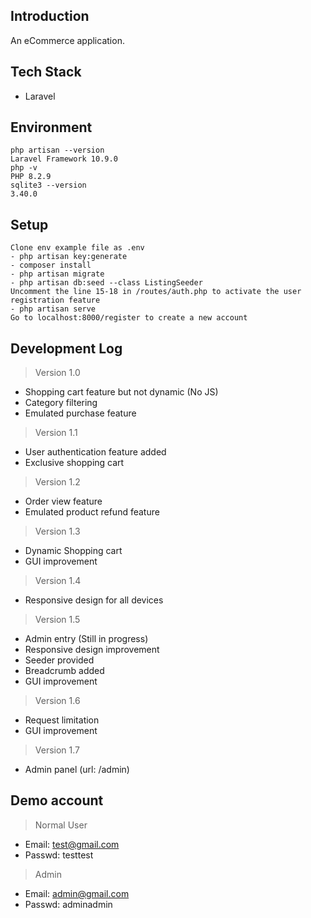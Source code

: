 ## Introduction
An eCommerce application.

## Tech Stack
- Laravel

## Environment
```
php artisan --version
Laravel Framework 10.9.0
php -v
PHP 8.2.9
sqlite3 --version
3.40.0
```

## Setup
```
Clone env example file as .env
- php artisan key:generate
- composer install
- php artisan migrate
- php artisan db:seed --class ListingSeeder
Uncomment the line 15-18 in /routes/auth.php to activate the user registration feature
- php artisan serve
Go to localhost:8000/register to create a new account
```

## Development Log

> Version 1.0
- Shopping cart feature but not dynamic (No JS)
- Category filtering
- Emulated purchase feature

> Version 1.1
- User authentication feature added
- Exclusive shopping cart

> Version 1.2
- Order view feature
- Emulated product refund feature

> Version 1.3
- Dynamic Shopping cart
- GUI improvement

> Version 1.4
- Responsive design for all devices

> Version 1.5
- Admin entry (Still in progress)
- Responsive design improvement
- Seeder provided
- Breadcrumb added
- GUI improvement

> Version 1.6
- Request limitation
- GUI improvement

> Version 1.7
- Admin panel (url: /admin)

## Demo account

> Normal User
- Email: test@gmail.com
- Passwd: testtest


> Admin
- Email: admin@gmail.com
- Passwd: adminadmin